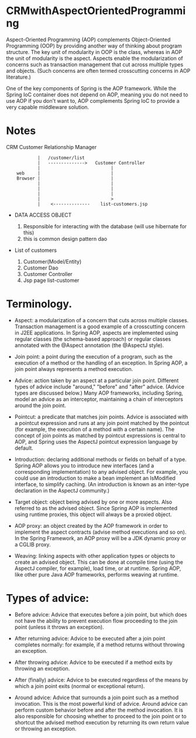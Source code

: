 # CRMwithAspectOrientedProgramming

Aspect-Oriented Programming (AOP) complements Object-Oriented Programming (OOP) by providing another way of thinking about program structure. The key unit of modularity in OOP is the class, whereas in AOP the unit of modularity is the aspect. Aspects enable the modularization of concerns such as transaction management that cut across multiple types and objects. (Such concerns are often termed crosscutting concerns in AOP literature.)

One of the key components of Spring is the AOP framework. While the Spring IoC container does not depend on AOP, meaning you do not need to use AOP if you don't want to, AOP complements Spring IoC to provide a very capable middleware solution.

# Notes
CRM Customer Relationship Manager

                |   /customer/list
                |   -------------->   Customer Controller
                |                           |
        web     |                           |
        Browser |                           |
                |                           |
                |                           |
                |                           |
                |                           >
                |    <--------------    list-customers.jsp



- DATA ACCESS OBJECT
    1. Responsible for interacting with the database  (will use hibernate for this)
    2. this is common design pattern dao

- List of customers
    1. Customer(Model/Entity)
    2. Customer Dao
    3. Customer Controller
    4. Jsp page list-customer

# Terminology.

- Aspect: a modularization of a concern that cuts across multiple classes. Transaction management is a good example of a crosscutting concern in J2EE applications. In Spring AOP, aspects are implemented using regular classes (the schema-based approach) or regular classes annotated with the @Aspect annotation (the @AspectJ style).

- Join point: a point during the execution of a program, such as the execution of a method or the handling of an exception. In Spring AOP, a join point always represents a method execution.

- Advice: action taken by an aspect at a particular join point. Different types of advice include "around," "before" and "after" advice. (Advice types are discussed below.) Many AOP frameworks, including Spring, model an advice as an interceptor, maintaining a chain of interceptors around the join point.

- Pointcut: a predicate that matches join points. Advice is associated with a pointcut expression and runs at any join point matched by the pointcut (for example, the execution of a method with a certain name). The concept of join points as matched by pointcut expressions is central to AOP, and Spring uses the AspectJ pointcut expression language by default.

- Introduction: declaring additional methods or fields on behalf of a type. Spring AOP allows you to introduce new interfaces (and a corresponding implementation) to any advised object. For example, you could use an introduction to make a bean implement an IsModified interface, to simplify caching. (An introduction is known as an inter-type declaration in the AspectJ community.)

- Target object: object being advised by one or more aspects. Also referred to as the advised object. Since Spring AOP is implemented using runtime proxies, this object will always be a proxied object.

- AOP proxy: an object created by the AOP framework in order to implement the aspect contracts (advise method executions and so on). In the Spring Framework, an AOP proxy will be a JDK dynamic proxy or a CGLIB proxy.

- Weaving: linking aspects with other application types or objects to create an advised object. This can be done at compile time (using the AspectJ compiler, for example), load time, or at runtime. Spring AOP, like other pure Java AOP frameworks, performs weaving at runtime.

# Types of advice:

- Before advice: Advice that executes before a join point, but which does not have the ability to prevent execution flow proceeding to the join point (unless it throws an exception).

- After returning advice: Advice to be executed after a join point completes normally: for example, if a method returns without throwing an exception.

- After throwing advice: Advice to be executed if a method exits by throwing an exception.

- After (finally) advice: Advice to be executed regardless of the means by which a join point exits (normal or exceptional return).

- Around advice: Advice that surrounds a join point such as a method invocation. This is the most powerful kind of advice. Around advice can perform custom behavior before and after the method invocation. It is also responsible for choosing whether to proceed to the join point or to shortcut the advised method execution by returning its own return value or throwing an exception.
